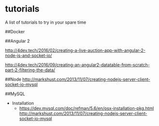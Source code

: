 # tutorials
A list of tutorials to try in your spare time




##Docker


##Angular 2

http://4dev.tech/2016/02/creating-a-live-auction-app-with-angular-2-node-js-and-socket-io/

http://4dev.tech/2016/09/creating-an-angular2-datatable-from-scratch-part-2-filtering-the-data/


##Node 
http://markshust.com/2013/11/07/creating-nodejs-server-client-socket-io-mysql


##MySQL

 * Installation 
   * https://dev.mysql.com/doc/refman/5.6/en/osx-installation-pkg.html 
http://markshust.com/2013/11/07/creating-nodejs-server-client-socket-io-mysql
